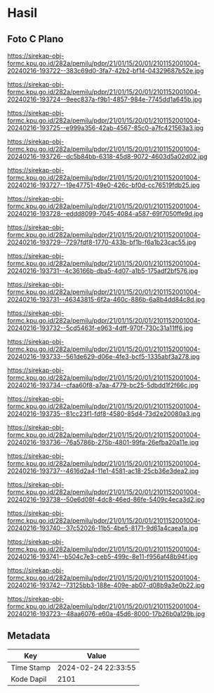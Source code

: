 # Hasil

## Foto C Plano

https://sirekap-obj-formc.kpu.go.id/282a/pemilu/pdpr/21/01/15/20/01/2101152001004-20240216-193722--383c69d0-3fa7-42b2-bf14-04329687b52e.jpg

https://sirekap-obj-formc.kpu.go.id/282a/pemilu/pdpr/21/01/15/20/01/2101152001004-20240216-193724--9eec837a-f9b1-4857-984e-7745dd1a645b.jpg

https://sirekap-obj-formc.kpu.go.id/282a/pemilu/pdpr/21/01/15/20/01/2101152001004-20240216-193725--e999a356-42ab-4567-85c0-a7fc421563a3.jpg

https://sirekap-obj-formc.kpu.go.id/282a/pemilu/pdpr/21/01/15/20/01/2101152001004-20240216-193726--dc5b84bb-6318-45d8-9072-4603d5a02d02.jpg

https://sirekap-obj-formc.kpu.go.id/282a/pemilu/pdpr/21/01/15/20/01/2101152001004-20240216-193727--19e47751-49e0-426c-bf0d-cc76519fdb25.jpg

https://sirekap-obj-formc.kpu.go.id/282a/pemilu/pdpr/21/01/15/20/01/2101152001004-20240216-193728--eddd8099-7045-4084-a587-69f7050ffe9d.jpg

https://sirekap-obj-formc.kpu.go.id/282a/pemilu/pdpr/21/01/15/20/01/2101152001004-20240216-193729--7297fdf8-1770-433b-bf1b-f6a1b23cac55.jpg

https://sirekap-obj-formc.kpu.go.id/282a/pemilu/pdpr/21/01/15/20/01/2101152001004-20240216-193731--4c36166b-dba5-4d07-a1b5-175adf2bf576.jpg

https://sirekap-obj-formc.kpu.go.id/282a/pemilu/pdpr/21/01/15/20/01/2101152001004-20240216-193731--46343815-6f2a-460c-886b-6a8b4dd84c8d.jpg

https://sirekap-obj-formc.kpu.go.id/282a/pemilu/pdpr/21/01/15/20/01/2101152001004-20240216-193732--5cd5463f-e963-4dff-970f-730c31a11ff6.jpg

https://sirekap-obj-formc.kpu.go.id/282a/pemilu/pdpr/21/01/15/20/01/2101152001004-20240216-193733--561de629-d06e-4fe3-bcf5-1335abf3a278.jpg

https://sirekap-obj-formc.kpu.go.id/282a/pemilu/pdpr/21/01/15/20/01/2101152001004-20240216-193734--cfaa60f8-a7aa-4779-bc25-5dbdd1f2f66c.jpg

https://sirekap-obj-formc.kpu.go.id/282a/pemilu/pdpr/21/01/15/20/01/2101152001004-20240216-193735--81cc23f1-fdf8-4580-85d4-73d2e20080a3.jpg

https://sirekap-obj-formc.kpu.go.id/282a/pemilu/pdpr/21/01/15/20/01/2101152001004-20240216-193736--76a5786b-275b-4801-99fa-26efba20a11e.jpg

https://sirekap-obj-formc.kpu.go.id/282a/pemilu/pdpr/21/01/15/20/01/2101152001004-20240216-193737--4616d2a4-11e1-4581-ac18-25cb36e3dea2.jpg

https://sirekap-obj-formc.kpu.go.id/282a/pemilu/pdpr/21/01/15/20/01/2101152001004-20240216-193738--50e6d08f-4dc8-46ed-86fe-5409c4eca3d2.jpg

https://sirekap-obj-formc.kpu.go.id/282a/pemilu/pdpr/21/01/15/20/01/2101152001004-20240216-193740--37c52026-11b5-4be5-8171-9d61a4caea1a.jpg

https://sirekap-obj-formc.kpu.go.id/282a/pemilu/pdpr/21/01/15/20/01/2101152001004-20240216-193741--b504c7e3-ceb5-499c-8e11-f956af48b94f.jpg

https://sirekap-obj-formc.kpu.go.id/282a/pemilu/pdpr/21/01/15/20/01/2101152001004-20240216-193742--73125bb3-188e-409e-ab07-d08b9a3e0b22.jpg

https://sirekap-obj-formc.kpu.go.id/282a/pemilu/pdpr/21/01/15/20/01/2101152001004-20240216-193723--48aa6076-e60a-45d6-8000-17b26b0a129b.jpg


## Metadata

| Key        | Value               |
| ---------- | ------------------- |
| Time Stamp | 2024-02-24 22:33:55 |
| Kode Dapil | 2101                |



